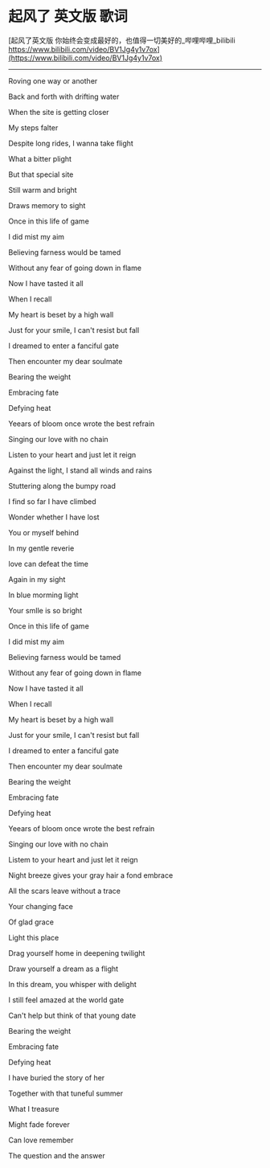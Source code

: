 # 起风了 英文版 歌词

[起风了英文版 你始终会变成最好的，也值得一切美好的_哔哩哔哩_bilibili https://www.bilibili.com/video/BV1Jg4y1v7ox](https://www.bilibili.com/video/BV1Jg4y1v7ox)

---

Roving one way or another

Back and forth with drifting water

When the site is getting closer

My steps falter

Despite long rides, I wanna take flight

What a bitter plight

But that special site

Still warm and bright

Draws memory to sight

Once in this life of game

I did mist my aim

Believing farness would be tamed

Without any fear of going down in flame

Now I have tasted it all

When I recall

My heart is beset by a high wall

Just for your smile, I can't resist but fall

I dreamed to enter a fanciful gate

Then encounter my dear soulmate

Bearing the weight

Embracing fate

Defying heat

Yeears of bloom once wrote the best refrain

Singing our love with no chain

Listen to your heart and just let it reign

Against the light, I stand all winds and rains

Stuttering along the bumpy road

I find so far I have climbed

Wonder whether I have lost

You or myself behind

In my gentle reverie

love can defeat the time

Again in my sight

In blue morming light

Your smIle is so bright

Once in this life of game

I did mist my aim

Believing farness would be tamed

Without any fear of going down in flame

Now I have tasted it all

When I recall

My heart is beset by a high wall

Just for your smile, I can't resist but fall

I dreamed to enter a fanciful gate

Then encounter my dear soulmate

Bearing the weight

Embracing fate

Defying heat

Yeears of bloom once wrote the best refrain

Singing our love with no chain

Listem to your heart and just let it reign

Night breeze gives your gray hair a fond embrace

All the scars leave without a trace

Your changing face

Of glad grace

Light this place

Drag yourself home in deepening twilight

Draw yourself a dream as a flight

In this dream, you whisper with delight

I still feel amazed at the world gate

Can't help but think of that young date

Bearing the weight

Embracing fate

Defying heat

I have buried the story of her

Together with that tuneful summer

What I treasure

Might fade forever

Can love remember

The question and the answer



